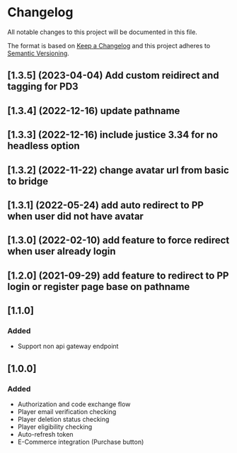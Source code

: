 # Changelog

All notable changes to this project will be documented in this file.

The format is based on [Keep a Changelog](http://keepachangelog.com/en/1.0.0/) and this project adheres to [Semantic Versioning](http://semver.org/spec/v2.0.0.html).

## [1.3.5] (2023-04-04) Add custom reidirect and tagging for PD3

## [1.3.4] (2022-12-16) update pathname

## [1.3.3] (2022-12-16) include justice 3.34 for no headless option

## [1.3.2] (2022-11-22) change avatar url from basic to bridge

## [1.3.1] (2022-05-24) add auto redirect to PP when user did not have avatar

## [1.3.0] (2022-02-10) add feature to force redirect when user already login

## [1.2.0] (2021-09-29) add feature to redirect to PP login or register page base on pathname

## [1.1.0]

### Added

- Support non api gateway endpoint

## [1.0.0]

### Added

- Authorization and code exchange flow
- Player email verification checking
- Player deletion status checking
- Player eligibility checking
- Auto-refresh token
- E-Commerce integration (Purchase button)
